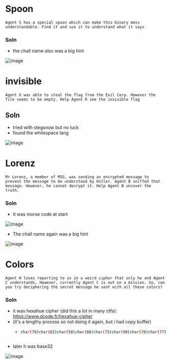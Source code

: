 # Spoon

```
Agent S has a special spoon which can make this binary mess understandable. Find it and use it to understand what it says
```

### Soln

- the chall name also was a big hint

![image](https://github.com/heapbytes/tutelr-ctf-writeups/assets/56447720/7fd11e05-f2ed-463f-b521-facc74de4649)


# invisible

```
Agent X was able to steal the flag from the Evil Corp. However the file seems to be empty. Help Agent R see the invisible flag
```

## Soln

- tried with stegsnow but no luck
- found the whitespace lang

![image](https://github.com/heapbytes/tutelr-ctf-writeups/assets/56447720/ebc94690-1ec5-4e65-8be5-5920654e1694)


# Lorenz

```
Mr Lorenz, a member of MIG, was sending an encrypted message to prevent the message to be understood by Hitler. Agent B sniffed that message. However, he cannot decrypt it. Help Agent B uncover the truth.
```

### Soln

- It was morse code at start

![image](https://github.com/heapbytes/tutelr-ctf-writeups/assets/56447720/42985516-4788-4d9a-b260-caa7304af419)

- The chall name again was a big hint

![image](https://github.com/heapbytes/tutelr-ctf-writeups/assets/56447720/3304d40d-70a1-449a-a99c-88bd9e1f81d6)



# Colors

```
Agent H loves reporting to us in a weird cipher that only he and Agent C understands. However, currently Agent C is out on a mission. So, can you try deciphering the secret message he sent with all these colors?
```

### Soln

- it was hexahue cipher (did this a lot in many ctfs): https://www.dcode.fr/hexahue-cipher
- (it's a lengthy process so not doing it again, but i had copy buffer)
  - ```bash
    char(79)char(82)char(50)char(88)char(73)char(90)char(76)char(77)char(79)char(74)char(53)char(87)char(73)char(78)char(68)char(79)char(76)char(78)char(85)char(87)char(52)char(90)char(50)char(55)char(78)char(85)char(90)char(87)char(52)char(88)char(51)char(74)char(71)char(53)char(80)char(88)char(79)char(78)char(66)char(69)char(80)char(85)
  ```
- later it was base32

![image](https://github.com/heapbytes/tutelr-ctf-writeups/assets/56447720/a22df799-e7a6-4e8a-a646-40c0d5e6621a)


















